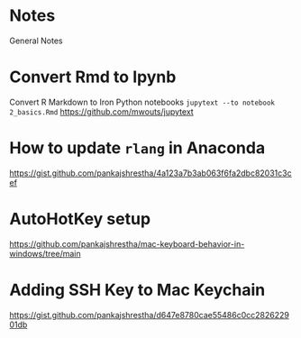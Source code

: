 # Notes
General Notes

# Convert Rmd to Ipynb
Convert R Markdown to Iron Python notebooks
`jupytext --to notebook 2_basics.Rmd` 
https://github.com/mwouts/jupytext

# How to update `rlang` in Anaconda
https://gist.github.com/pankajshrestha/4a123a7b3ab063f6fa2dbc82031c3cef

# AutoHotKey setup
https://github.com/pankajshrestha/mac-keyboard-behavior-in-windows/tree/main

# Adding SSH Key to Mac Keychain
https://gist.github.com/pankajshrestha/d647e8780cae55486c0cc282622901db
